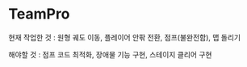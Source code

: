 # TeamPro

현재 작업한 것 : 원형 궤도 이동, 플레이어 안팎 전환, 점프(불완전함), 맵 돌리기

해야할 것 : 점프 코드 최적화, 장애물 기능 구현, 스테이지 클리어 구현
